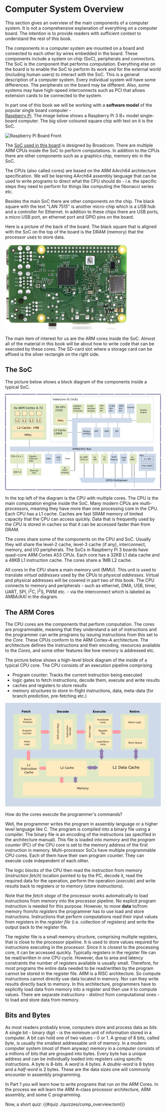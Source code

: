 # Computer System Overview

This section gives an overview of the main components of a computer system. It is not a comprehensive explanation of everything on a computer board. The intention is to provide readers with sufficient context to understand the rest of this book.

The components in a computer system are mounted on a board and connected to each other by wires embedded in the board. These components include a system on chip (SoC), peripherals and connectors. The SoC is the component that performs computation. Everything else on the board is to enable the SoC to perform its work and for the external world (including human users) to interact with the SoC. This is a general description of a computer system. Every individual system will have some differences. The peripherals on the board may be different. Also, some systems may have high-speed interconnects such as PCI that allows extension cards to be connected to the system.

In part one of this book we will be working with a **software model** of the popular single board computer -  
[Raspberry Pi](https://www.raspberrypi.org/). The image below shows a Raspberry Pi 3 B+ model single-board computer. The big silver coloured square chip with text on it is the SoC.

<!--
![Raspberry Pi Board](https://upload.wikimedia.org/wikipedia/commons/9/90/Front_of_Raspberry_Pi.jpg)
-->
![Raspberry Pi Board Front](https://upload.wikimedia.org/wikipedia/commons/b/b8/Raspberry_Pi_3_B%2B_%2839906370335%29.png)

<!-- Write your comments here -->

The [SoC used in this board](https://www.raspberrypi.com/documentation/computers/processors.html) is designed by Broadcom. There are multiple ARM CPUs inside the SoC to perform computations. In addition to the CPUs there are other components such as a graphics chip, memory etc in the SoC.

The CPUs (also called cores) are based on the ARM AArch64 architecture specification. We will be learning AArch64 assembly language that can be used to write programs to direct what the CPU should do - i.e. the specific steps they need to perform for things like computing the fibonacci series etc.

Besides the main SoC there are other components on the chip. The black square with the text "LAN 7515" is another micro-chip which is a USB hub and a controller for Ethernet. In addition to these chips there are USB ports, a micro USB port, an ethernet port and GPIO pins on the board.

Here is a picture of the back of the board. The black square that is aligned with the SoC on the top of the board is the DRAM (memory) that the processor uses to store data. 

![RPi Back](./images/RPi_3B_back.jpg)

The main item of interest for us are the ARM cores inside the SoC. Almost all of the material in this book will be about how to write code that can be executed by these cores. The SD-card slot where a storage card can be affixed is the silver rectangle on the right side.

<!--
## The System On a Chip

![Twirling](images/animated-twirl-twirl.gif "Twirling")
-->

## The SoC

The picture below shows a block diagram of the components inside a typical SoC. 

![SoC block diagram](./images/rpi_soc.png)

In the top left of the diagram is the CPU with multiple cores. The CPU is the main computation engine inside the SoC. Many modern CPUs are multi-processors, meaning they have more than one processing core in the CPU. Each CPU has a L1 cache. Caches are fast SRAM memory of limited capacity that the CPU can access quickly. Data that is frequently used by the CPU is stored in caches so that it can be accessed faster than from DRAM.

The cores share some of the components on the CPU and SoC. Usually they will share the level-2 cache, level-3 cache (if any), interconnect, memory, and I/O peripherals. The SoCs in Raspberry Pi 3 boards have quad-core ARM Cortex A53 CPUs. Each core has a 32KB L1 data cache and a 48KB L1 instruction cache. The cores share a 1MB L2 cache.

All cores in the CPU share a main memory unit (MMU). This unit is used to translate *virtual addresses* used by the CPUs to *physical addresses*. Virtual and physical addresses will be covered in part two of this book. The CPU connects to memory and peripherals - such as ethernet, DMA, USB, timer, UART, SPI, I<sup>2</sup>C,  I<sup>2</sup>S, PWM etc. - via the interconnect which is labeled as AMBA/AXI in the diagram.


## The ARM Cores

The CPU cores are the components that perform computation. The cores are programmable, meaning that they understand a set of instructions and the programmer can write programs by issuing instructions from this set to the *Core*. These CPUs conform to the ARM Cortex-A architecture. The architecture defines the instructions and their encoding, resources available to the *Cores*, and some other features like how memory is addressed etc.

The picture below shows a high-level block diagram of the inside of a typical CPU core. The CPU consists of an execution pipeline comprising
- Program counter: Tracks the current instruction being executed
- logic gates to fetch instructions, decode them, execute and write results
- caches and registers to store results
- memory structures to store in-flight instructions, data, meta-data (for branch prediction, pre-fetching etc.)

![SoC block diagram](./images/cpu_pipe.png)

How do the cores execute the programmer's commands? 

Well, the programmer writes the program in assembly language or a higher level language like C. The program is compiled into a binary file using a compiler. The binary file is an encoding of the instructions (as specified in the architecture manual). This file is loaded into *memory* and the *program counter* (PC) of the CPU core is set to the memory address of the first instruction in memory. Multi-processor SoCs have multiple programmable CPU cores. Each of them have their own program counter. They can execute code independent of each other.

The logic blocks of the CPU then read the instruction from memory (*instruction fetch*) location pointed to by the PC, decode it, read the required data for the operation, perform the operation (*execute*) and write results back to registers or to memory (store instructions).

Note that the *fetch stage* of the processor works automatically to load instructions from memory into the processor pipeline. No explicit program instruction is needed for this purpose. However, to move **data** to/from memory from/to *registers* the programmer has to use load and store instructions. Instructions that perform computations read their input values from registers in the *register file* (i.e. collection of registers) and write the output back to the register file. 

The register file is a small memory structure, comprising multiple registers, that is close to the processor pipeline. It is used to store values required for instructions executing in the processor. Since it is closest to the processing core, it can be accessed quickly. Typically registers in the register file can be read/written in one CPU cycle. However, due to area and latency constraints the number of registers available is usually small. Therefore, for most programs the entire data needed to be read/written by the program cannot be stored in the register file. ARM is a RISC architecture. So compute instructions cannot directly use data located in memory. Nor can they write results directly back to memory. In this architecture, programmers have to explicitly load data from memory into a register and then use it to compute values. There are separate instructions - distinct from computational ones - to load and store data from memory.

## Bits and Bytes

As most readers probably know, computers store and process data as *bits*. A single bit - binary digit - is the minimum unit of information stored in a computer. A bit can hold one of two values - 0 or 1. A group of 8 bits, called *byte*, is usually the smallest addressable unit of memory. In a modern computer system (most of them anyway) memory in a computer consists of a millions of bits that are grouped into bytes. Every byte has a unique address and can be individually loaded into registers using specific instructions. A byte is 8-bits. A *word* is 4 bytes. A *double-word* is 8 bytes and a *half-word* is 2 bytes. These are the data sizes one will commonly encounter in assembly programming.

In Part 1 you will learn how to write programs that run on the ARM Cores. In the process we will learn the ARM A-class processor architecture, ARM assembly, and some C programming.

Now, a short _quiz_:
{{#quiz ./quizzes/comp_overview.toml}}